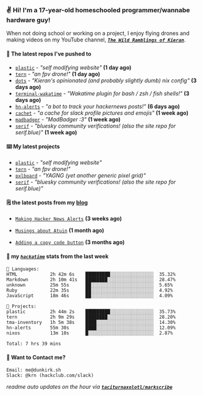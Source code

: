 ### ✌️ Hi! I'm a 17-year-old homeschooled programmer/wannabe hardware guy!

When not doing school or working on a project, I enjoy flying drones and making videos on my YouTube channel, [**_`The Wild Ramblings of Kieran`_**](https://youtube.com/@kieran.rambles).

#### 👷 The latest repos I've pushed to

- [`plastic`](https://github.com/taciturnaxolotl/plastic) - _"self modifying website"_ **(1 day ago)**
- [`tern`](https://github.com/taciturnaxolotl/tern) - _"an fpv drone!"_ **(1 day ago)**
- [`dots`](https://github.com/taciturnaxolotl/dots) - _"Kieran's opinionated (and probably slightly dumb) nix config"_ **(3 days ago)**
- [`terminal-wakatime`](https://github.com/hackclub/terminal-wakatime) - _"Wakatime plugin for bash / zsh / fish shells!"_ **(3 days ago)**
- [`hn-alerts`](https://github.com/taciturnaxolotl/hn-alerts) - _"a bot to track your hackernews posts!"_ **(6 days ago)**
- [`cachet`](https://github.com/taciturnaxolotl/cachet) - _"a cache for slack profile pictures and emojis"_ **(1 week ago)**
- [`madbadger`](https://github.com/taciturnaxolotl/madbadger) - _"MadBadger :3"_ **(1 week ago)**
- [`serif`](https://github.com/taciturnaxolotl/serif) - _"bluesky community verifications! (also the site repo for serif.blue)"_ **(1 week ago)**

#### ⌨️ My latest projects

- [`plastic`](https://github.com/taciturnaxolotl/plastic) - _"self modifying website"_
- [`tern`](https://github.com/taciturnaxolotl/tern) - _"an fpv drone!"_
- [`pxlboard`](https://github.com/taciturnaxolotl/pxlboard) - _"YAGNG (yet another generic pixel grid)"_
- [`serif`](https://github.com/taciturnaxolotl/serif) - _"bluesky community verifications! (also the site repo for serif.blue)"_

#### 🗒️ the latest posts from my [blog](https://dunkirk.sh)

- [`Making Hacker News Alerts`](https://dunkirk.sh/blog/hn-alerts/) **(3 weeks ago)**

- [`Musings about Atuin`](https://dunkirk.sh/blog/atuin/) **(1 month ago)**

- [`Adding a copy code button`](https://dunkirk.sh/blog/adding-a-copy-button/) **(3 months ago)**



#### 📡 my [_`hackatime`_](https://waka.hackclub.com) stats from the last week

```text
💾 Languages:
HTML            2h 42m 6s    █████████░░░░░░░░░░░░░░░░  35.32%
Markdown        2h 10m 41s   ████████░░░░░░░░░░░░░░░░░  28.47%
unknown         25m 55s      ██░░░░░░░░░░░░░░░░░░░░░░░  5.65%
Ruby            22m 35s      ██░░░░░░░░░░░░░░░░░░░░░░░  4.92%
JavaScript      18m 46s      ██░░░░░░░░░░░░░░░░░░░░░░░  4.09%

💼 Projects:
plastic         2h 44m 2s    █████████░░░░░░░░░░░░░░░░  35.73%
tern            2h 9m 29s    ████████░░░░░░░░░░░░░░░░░  28.20%
tma-inventory   1h 5m 38s    ████░░░░░░░░░░░░░░░░░░░░░  14.30%
hn-alerts       55m 30s      ████░░░░░░░░░░░░░░░░░░░░░  12.09%
nixos           13m 10s      █░░░░░░░░░░░░░░░░░░░░░░░░  2.87%

Total: 7 hrs 39 mins
```

#### 📮 Want to Contact me?

```text
Email: me@dunkirk.sh
Slack: @krn (hackclub.com/slack)
```

_readme auto updates on the hour via [**`taciturnaxolotl/markscribe`**](https://github.com/taciturnaxolotl/markscribe)_
